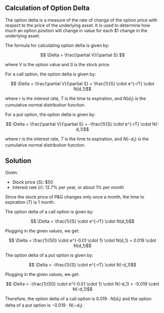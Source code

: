 

## **Calculation of Option Delta**
The option delta is a measure of the rate of change of the option price with respect to the price of the underlying asset. It is used to determine how much an option position will change in value for each $1 change in the underlying asset. 

The formula for calculating option delta is given by:

$$ \Delta = \frac{\partial V}{\partial S} $$

where $V$ is the option value and $S$ is the stock price.

For a call option, the option delta is given by:

$$ \Delta = \frac{\partial V}{\partial S} = \frac{1}{S} \cdot e^{-rT} \cdot N(d_1)$$

where $r$ is the interest rate, $T$ is the time to expiration, and $N(d_1)$ is the cumulative normal distribution function.

For a put option, the option delta is given by:

$$ \Delta = \frac{\partial V}{\partial S} = -\frac{1}{S} \cdot e^{-rT} \cdot N(-d_1)$$

where $r$ is the interest rate, $T$ is the time to expiration, and $N(-d_1)$ is the cumulative normal distribution function.

## **Solution**
Given:
- Stock price ($S$): $50
- Interest rate ($r$): 12.7% per year, or about 1% per month

Since the stock price of P&G changes only once a month, the time to expiration ($T$) is 1 month.

The option delta of a call option is given by:

$$ \Delta = \frac{1}{S} \cdot e^{-rT} \cdot N(d_1)$$

Plugging in the given values, we get:

$$ \Delta = \frac{1}{50} \cdot e^{-0.01 \cdot 1} \cdot N(d_1) = 0.019 \cdot N(d_1)$$

The option delta of a put option is given by:

$$ \Delta = -\frac{1}{S} \cdot e^{-rT} \cdot N(-d_1)$$

Plugging in the given values, we get:

$$ \Delta = -\frac{1}{50} \cdot e^{-0.01 \cdot 1} \cdot N(-d_1) = -0.019 \cdot N(-d_1)$$

Therefore, the option delta of a call option is $0.019 \cdot N(d_1)$ and the option delta of a put option is $-0.019 \cdot N(-d_1)$.